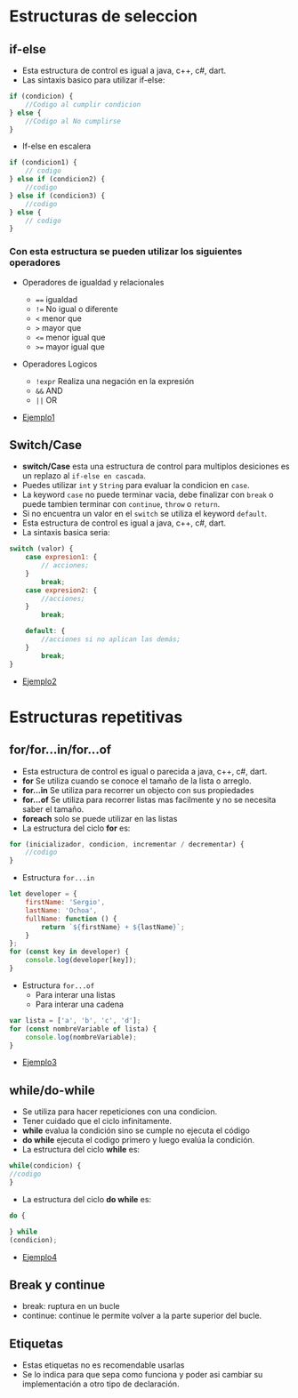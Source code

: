 # Estructuras de seleccion

## if-else

- Esta estructura de control es igual a java, c++, c#, dart.
- Las sintaxis basico para utilizar if-else:

```javascript
if (condicion) {
    //Codigo al cumplir condicion
} else {
    //Codigo al No cumplirse
} 
```

- If-else en escalera

```javascript
if (condicion1) {
    // codigo
} else if (condicion2) {
    //codigo
} else if (condicion3) {
    //codigo
} else {
    // codigo
}
```

### Con esta estructura se pueden utilizar los siguientes operadores

- Operadores de igualdad y relacionales
    - `==` igualdad
    - `!=` No igual o diferente
    - `<` menor que
    - `>` mayor que
    - `<=` menor igual que
    - `>=` mayor igual que

- Operadores Logicos
    - `!expr` Realiza una negación en la expresión
    - `&&` AND
    - `||` OR
- [Ejemplo1](../examples/3-flujos-de-control/1-if-else/README.md)

## Switch/Case

- **switch/Case** esta una estructura de control para multiplos desiciones es un replazo al `if-else en cascada`.
- Puedes utilizar `int` y `String` para evaluar la condicion en `case`.
- La keyword `case` no puede terminar vacia, debe finalizar con `break` o puede tambien terminar con `continue`, `throw`
  o `return`.
- Si no encuentra un valor en el `switch` se utiliza el keyword `default`.
- Esta estructura de control es igual a java, c++, c#, dart.
- La sintaxis basica seria:

```javascript
switch (valor) {
    case expresion1: {
        // acciones; 
    }
        break;
    case expresion2: {
        //acciones; 
    }
        break;

    default: {
        //acciones si no aplican las demás;  
    }
        break;
} 
```

- [Ejemplo2](../examples/3-flujos-de-control/2-switch/README.md)

# Estructuras repetitivas

## for/for...in/for...of

- Esta estructura de control es igual o parecida a java, c++, c#, dart.
- **for** Se utiliza cuando se conoce el tamaño de la lista o arreglo.
- **for...in** Se utiliza para recorrer un objecto con sus propiedades
- **for...of** Se utiliza para recorrer listas mas facilmente y no se necesita saber el tamaño.
- **foreach** solo se puede utilizar en las listas
- La estructura del ciclo **for** es:

```javascript
for (inicializador, condicion, incrementar / decrementar) {
    //codigo
}
```

- Estructura `for...in`

```javascript
let developer = {
    firstName: 'Sergio',
    lastName: 'Ochoa',
    fullName: function () {
        return `${firstName} + ${lastName}`;
    }
};
for (const key in developer) {
    console.log(developer[key]);
}
```

- Estructura `for...of`
  - Para interar una listas
  - Para interar una cadena

```javascript
var lista = ['a', 'b', 'c', 'd'];
for (const nombreVariable of lista) {
    console.log(nombreVariable);
}
```

- [Ejemplo3](../examples/3-flujos-de-control/3-for/README.md)

## while/do-while

- Se utiliza para hacer repeticiones con una condicion.
- Tener cuidado que el ciclo infinitamente.
- **while** evalua la condición sino se cumple no ejecuta el código
- **do while** ejecuta el codigo primero y luego evalúa la condición.
- La estructura del ciclo **while** es:

```javascript
while(condicion) {
//codigo
}
```

- La estructura del ciclo **do while** es:

```javascript
do {

} while
(condicion);
```

- [Ejemplo4](../examples/3-flujos-de-control/4-while/README.md)

## Break y continue
- break: ruptura en un bucle
- continue: continue le permite volver a la parte superior del bucle.

## Etiquetas
- Estas etiquetas no es recomendable usarlas 
- Se lo indica para que sepa como funciona y poder asi cambiar su implementación a otro tipo de declaración.

